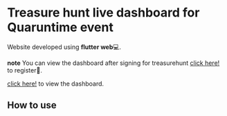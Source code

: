 # Treasure hunt live dashboard for Quaruntime event

Website developed using **flutter web**💻.

**note**
You can view the dashboard after signing for treasurehunt [click here!](https://treasure-hunt-comp.web.app) to register😬.

[click here!](https://treasurehunt-dashboard.web.app) to view the dashboard.

## How to use



